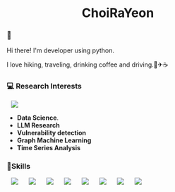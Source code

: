 <h1 align="center"> ChoiRaYeon</h1>

<h3>👋</h3>
Hi there! I'm developer using python.


I love hiking, traveling, drinking coffee and driving.🚗✈☕

<h3>💻 Research Interests</h3>
<img src="https://img.shields.io/badge/Research%20Interests-5D3A7A?style=flat-square&logoColor=white" style="height : auto; margin-left : 10px; margin-right : 10px;"/>
<ul>
  <li><strong>Data Science</strong>.</li>
  <li><strong>LLM Research </strong></li>
  <li><strong>Vulnerability detection</strong></li>
  <li><strong>Graph Machine Learning</strong></li>
  <li><strong>Time Series Analysis</strong></li>
  
</ul>


<h3>💪Skills</h3>
<div>
<img src="https://img.shields.io/badge/Java-3E2B56?style=flat-square&logo=Java&logoColor=white" style="height : auto; margin-left : 10px; margin-right : 10px;"/>
<img src="https://img.shields.io/badge/Python-2A5B84?style=flat-square&logo=Python&logoColor=white" style="height : auto; margin-left : 10px; margin-right : 10px;"/>
<img src="https://img.shields.io/badge/MySQL-006064?style=flat-square&logo=MySQL&logoColor=white" style="height : auto; margin-left : 10px; margin-right : 10px;"/>
<img src="https://img.shields.io/badge/CSS-4A2B0F?style=flat-square&logo=CSS3&logoColor=white" style="height : auto; margin-left : 10px; margin-right : 10px;"/>
<img src="https://img.shields.io/badge/AWS-FF5733?style=flat-square&logo=AmazonAWS&logoColor=white" style="height : auto; margin-left : 10px; margin-right : 10px;"/>
<img src="https://img.shields.io/badge/Docker-0A9396?style=flat-square&logo=Docker&logoColor=white" style="height : auto; margin-left : 10px; margin-right : 10px;"/>
<img src="https://img.shields.io/badge/PHP-8993BE?style=flat-square&logo=PHP&logoColor=white" style="height : auto; margin-left : 10px; margin-right : 10px;"/>
<img src="https://img.shields.io/badge/LangChain-2F4858?style=flat-square&logoColor=white" style="height : auto; margin-left : 10px; margin-right : 10px;"/>
</div>
